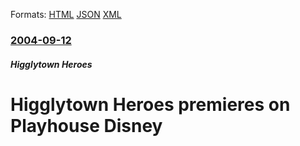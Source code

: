 
Formats: [HTML](/news/2004/09/12/higglytown-heroes-premieres-on-playhouse-disney.html)  [JSON](/news/2004/09/12/higglytown-heroes-premieres-on-playhouse-disney.json)  [XML](/news/2004/09/12/higglytown-heroes-premieres-on-playhouse-disney.xml)  

### [2004-09-12](/news/2004/09/12/index.md)

##### Higglytown Heroes
#  Higglytown Heroes premieres on Playhouse Disney



